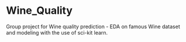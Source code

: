 # Wine_Quality

Group project for Wine quality prediction - EDA on famous Wine dataset and modeling with the use of sci-kit learn.
